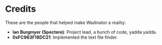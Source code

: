# Credits

These are the people that helped make Wadinator a reality:

* **Ian Burgmyer (Spectere)**: Project lead, a bunch of code, yadda yadda.
* **0xFC963F18DC21**: Implemented the text file finder.
